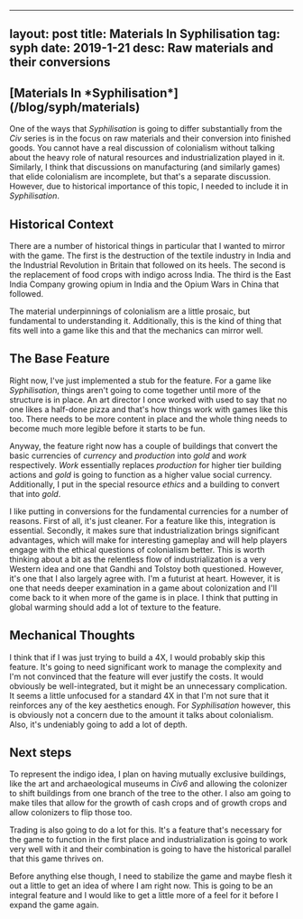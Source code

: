 
---
layout: post
title: Materials In Syphilisation
tag: syph
date: 2019-1-21
desc: Raw materials and their conversions
---
<h2>[Materials In *Syphilisation*](/blog/syph/materials)</h2>

One of the ways that *Syphilisation* is going to differ substantially from the *Civ* series is in the focus on raw materials and their conversion into finished goods. You cannot have a real discussion of colonialism without talking about the heavy role of natural resources and industrialization played in it. Similarly, I think that discussions on manufacturing (and similarly games) that elide colonialism are incomplete, but that's a separate discussion. However, due to historical importance of this topic, I needed to include it in *Syphilisation*.

## Historical Context

There are a number of historical things in particular that I wanted to mirror with the game. The first is the destruction of the textile industry in India and the Industrial Revolution in Britain that followed on its heels. The second is the replacement of food crops with indigo across India. The third is the East India Company growing opium in India and the Opium Wars in China that followed.


The material underpinnings of colonialism are a little prosaic, but fundamental to understanding it. Additionally, this is the kind of thing that fits well into a game like this and that the mechanics can mirror well.

## The Base Feature

Right now, I've just implemented a stub for the feature. For a game like *Syphilisation*, things aren't going to come together until more of the structure is in place. An art director I once worked with used to say that no one likes a half-done pizza and that's how things work with games like this too. There needs to be more content in place and the whole thing needs to become much more legible before it starts to be fun.


Anyway, the feature right now has a couple of buildings that convert the basic currencies of *currency* and *production* into *gold* and *work* respectively. *Work* essentially replaces *production* for higher tier building actions and *gold* is going to function as a higher value social currency. Additionally, I put in the special resource *ethics* and a building to convert that into *gold*.


I like putting in conversions for the fundamental currencies for a number of reasons. First of all, it's just cleaner. For a feature like this, integration is essential. Secondly, it makes sure that industrialization brings significant advantages, which will make for interesting gameplay and will help players engage with the ethical questions of colonialism better. This is worth thinking about a bit as the relentless flow of industrialization is a very Western idea and one that Gandhi and Tolstoy both questioned. However, it's one that I also largely agree with. I'm a futurist at heart. However, it is one that needs deeper examination in a game about colonization and I'll come back to it when more of the game is in place. I think that putting in global warming should add a lot of texture to the feature.

## Mechanical Thoughts

I think that if I was just trying to build a 4X, I would probably skip this feature. It's going to need significant work to manage the complexity and I'm not convinced that the feature will ever justify the costs. It would obviously be well-integrated, but it might be an unnecessary complication. It seems a little unfocused for a standard 4X in that I'm not sure that it reinforces any of the key aesthetics enough. For *Syphilisation* however, this is obviously not a concern due to the amount it talks about colonialism. Also, it's undeniably going to add a lot of depth.

## Next steps

To represent the indigo idea, I plan on having mutually exclusive buildings, like the art and archaeological museums in *Civ6* and allowing the colonizer to shift buildings from one branch of the tree to the other. I also am going to make tiles that allow for the growth of cash crops and of growth crops and allow colonizers to flip those too.


Trading is also going to do a lot for this. It's a feature that's necessary for the game to function in the first place and industrialization is going to work very well with it and their combination is going to have the historical parallel that this game thrives on.


Before anything else though, I need to stabilize the game and maybe flesh it out a little to get an idea of where I am right now. This is going to be an integral feature and I would like to get a little more of a feel for it before I expand the game again.

